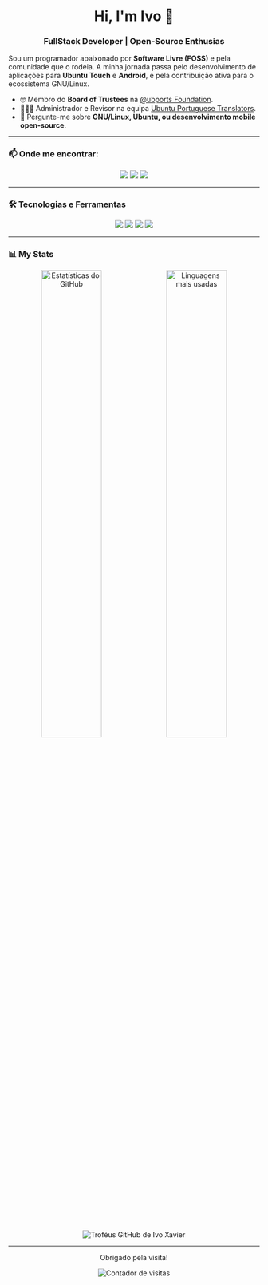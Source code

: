 <div align="center">
  
# Hi, I'm Ivo 👋

### FullStack Developer | Open-Source Enthusias

</div>

Sou um programador apaixonado por **Software Livre (FOSS)** e pela comunidade que o rodeia. A minha jornada passa pelo desenvolvimento de aplicações para **Ubuntu Touch** e **Android**, e pela contribuição ativa para o ecossistema GNU/Linux.

- 🤓 Membro do **Board of Trustees** na [@ubports Foundation](https://ubports.com/).
- 🧙🏼‍♂️ Administrador e Revisor na equipa [Ubuntu Portuguese Translators](https://launchpad.net/~ivoxavier).
- 💬 Pergunte-me sobre **GNU/Linux, Ubuntu, ou desenvolvimento mobile open-source**.

---

### 📫 Onde me encontrar:
<p align="center">
  <a href="mailto:ivofernandes12@gmail.com"><img src="https://img.shields.io/badge/Gmail-D14836?style=for-the-badge&logo=gmail&logoColor=white" /></a>
  <a href="https://www.linkedin.com/in/teu-username"><img src="https://img.shields.io/badge/LinkedIn-0077B5?style=for-the-badge&logo=linkedin&logoColor=white" /></a>
  <a href="https://twitter.com/teu-username"><img src="https://img.shields.io/badge/Twitter-1DA1F2?style=for-the-badge&logo=twitter&logoColor=white" /></a>
</p>

---

### 🛠️ Tecnologias e Ferramentas

<p align="center">
  <img src="https://img.shields.io/badge/Visual_Studio_Code-0078D4?style=for-the-badge&logo=visual%20studio%20code&logoColor=white"/>
  <img src="https://img.shields.io/badge/Ubuntu-E95420?style=for-the-badge&logo=ubuntu&logoColor=white"/>
  <img src="https://img.shields.io/badge/GitHub-100000?style=for-the-badge&logo=github&logoColor=white"/>
  <img src="https://img.shields.io/badge/Python-3776AB?style=for-the-badge&logo=python&logoColor=white"/>
  </p>

---

### 📊 My Stats

<p align="center">
  <img src="https://github-readme-stats.vercel.app/api?username=ivoxavier&show_icons=true&theme=dark&include_all_commits=true&count_private=true" alt="Estatísticas do GitHub" width="49%"/>
  <img src="https://github-readme-stats.vercel.app/api/top-langs/?username=ivoxavier&layout=compact&theme=dark&langs_count=8" alt="Linguagens mais usadas" width="49%" />
</p>
<p align="center">
  <img src="https://github-profile-trophy.vercel.app/?username=ivoxavier&theme=darkhub&column=7" alt="Troféus GitHub de Ivo Xavier" />
</p>

---

<div align="center">
  <p>Obrigado pela visita!</p>
  <img src="https://gpvc.arturio.dev/ivoxavier" alt="Contador de visitas">
</div>
